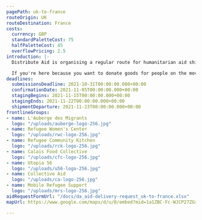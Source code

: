 ```yaml
---
pagePath: uk-to-france
routeOrigin: UK
routeDestination: France
costs:
  currency: GBP
  standardPaletteCost: 75
  halfPaletteCost: 45
  overflowPricing: 2.5
introduction: |-
  Distribute Aid is organising a regular route for humanitarian aid shipments between the UK and France. We won't let pandemics, Brexit, or global supply chain disruptions stop the flow of aid to those who need it most! ♥

  If you're here because you want to donate goods for people on the move in France- **thank you!** Groups on the ground would not be able to provide the services they do without support from donations like yours.
deadlines:
  submissionsDeadline: 2021-10-31T00:00:00.000+00:00
  confirmationDate: 2021-11-05T00:00:00.000+00:00
  stagingBegins: 2021-11-15T00:00:00.000+00:00
  stagingEnds: 2021-11-22T00:00:00.000+00:00
  shipmentDeparture: 2021-11-23T00:00:00.000+00:00
frontlineGroups:
- name: L'Auberge des Migrants
  logo: "/uploads/auberge-logo-256.jpg"
- name: Refugee Women's Center
  logo: "/uploads/rwc-logo-256.jpg"
- name: Refugee Community Kitchen
  logo: "/uploads/rck-logo-256.jpg"
- name: Calais Food Collective
  logo: "/uploads/cfc-logo-256.jpg"
- name: Utopia 56
  logo: "/uploads/u56-logo-256.jpg"
- name: Collective Aid
  logo: "/uploads/ca-logo-256.jpg"
- name: Mobile Refugee Support
  logo: "/uploads/mrs-logo-256.jpg"
aidRequestFormUrl: "/docs/da_aid-delivery-request_uk-to-france.xlsx"
mapUrl: https://www.google.com/maps/d/u/0/embed?mid=1a1ZBC-Fc-WJCP27ZGx70YFRaAByjdFTS

---
```

